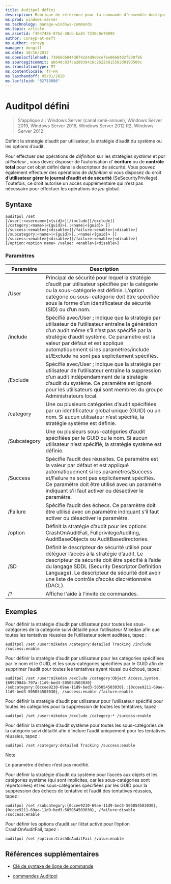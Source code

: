 ```yaml
---
title: Auditpol défini
description: Rubrique de référence pour la commande d’ensemble Auditpol, qui définit la stratégie d’audit par utilisateur, la stratégie d’audit du système ou les options d’audit.
ms.prod: windows-server
ms.technology: manage-windows-commands
ms.topic: article
ms.assetid: f4947486-87bd-48cb-ba81-7230c8e70895
author: coreyp-at-msft
ms.author: coreyp
manager: dongill
ms.date: 10/16/2017
ms.openlocfilehash: 73868d6044d8742d4d9e0ce76e0668402f230f86
ms.sourcegitcommit: ab64dc83fca28039416c26226815502d0193500c
ms.translationtype: MT
ms.contentlocale: fr-FR
ms.lasthandoff: 05/01/2020
ms.locfileid: "82718886"
---
```

# <a name="auditpol-set"></a>Auditpol défini

> S’applique à : Windows Server (canal semi-annuel), Windows Server 2019, Windows Server 2016, Windows Server 2012 R2, Windows Server 2012

Définit la stratégie d’audit par utilisateur, la stratégie d’audit du système ou les options d’audit.

Pour effectuer des opérations de *définition* sur les stratégies *système* et *par utilisateur* , vous devez disposer de l’autorisation d' **écriture** ou de **contrôle total** pour cet objet défini dans le descripteur de sécurité. Vous pouvez également effectuer des opérations de *définition* si vous disposez du droit **d’utilisateur gérer le journal d’audit et de sécurité** (SeSecurityPrivilege). Toutefois, ce droit autorise un accès supplémentaire qui n’est pas nécessaire pour effectuer les opérations de *jeu* global.

## <a name="syntax"></a>Syntaxe

```
auditpol /set
[/user[:<username>|<{sid}>][/include][/exclude]]
[/category:<name>|<{guid}>[,:<name|<{guid}> ]]
[/success:<enable>|<disable>][/failure:<enable>|<disable>]
[/subcategory:<name>|<{guid}>[,:<name|<{guid}> ]]
[/success:<enable>|<disable>][/failure:<enable>|<disable>]
[/option:<option name> /value: <enable>|<disable>]
```

### <a name="parameters"></a>Paramètres

| Paramètre | Description |
| --------- | ----------- |
| /User | Principal de sécurité pour lequel la stratégie d’audit par utilisateur spécifiée par la catégorie ou la sous-catégorie est définie. L’option catégorie ou sous-catégorie doit être spécifiée sous la forme d’un identificateur de sécurité (SID) ou d’un nom. |
| /include | Spécifié avec/User ; indique que la stratégie par utilisateur de l’utilisateur entraîne la génération d’un audit même s’il n’est pas spécifié par la stratégie d’audit système. Ce paramètre est la valeur par défaut et est appliqué automatiquement si les paramètres/include et/Exclude ne sont pas explicitement spécifiés. |
| /Exclude | Spécifié avec/User ; indique que la stratégie par utilisateur de l’utilisateur entraîne la suppression d’un audit indépendamment de la stratégie d’audit du système. Ce paramètre est ignoré pour les utilisateurs qui sont membres du groupe Administrateurs local. |
| /category | Une ou plusieurs catégories d’audit spécifiées par un identificateur global unique (GUID) ou un nom. Si aucun utilisateur n’est spécifié, la stratégie système est définie. |
| /Subcategory | Une ou plusieurs sous-catégories d’audit spécifiées par le GUID ou le nom. Si aucun utilisateur n’est spécifié, la stratégie système est définie. |
| /Success | Spécifie l’audit des réussites. Ce paramètre est la valeur par défaut et est appliqué automatiquement si les paramètres/Success et/Failure ne sont pas explicitement spécifiés. Ce paramètre doit être utilisé avec un paramètre indiquant s’il faut activer ou désactiver le paramètre. |
| /Failure | Spécifie l’audit des échecs. Ce paramètre doit être utilisé avec un paramètre indiquant s’il faut activer ou désactiver le paramètre. |
| /option | Définit la stratégie d’audit pour les options CrashOnAuditFail, FullprivilegeAuditing, AuditBaseObjects ou AuditBasedirectories. |
| /SD | Définit le descripteur de sécurité utilisé pour déléguer l’accès à la stratégie d’audit. Le descripteur de sécurité doit être spécifié à l’aide du langage SDDL (Security Descriptor Definition Language). Le descripteur de sécurité doit avoir une liste de contrôle d’accès discrétionnaire (DACL). |
| /? | Affiche l'aide à l'invite de commandes. |

## <a name="examples"></a>Exemples

Pour définir la stratégie d’audit par utilisateur pour toutes les sous-catégories de la catégorie suivi détaillé pour l’utilisateur Mikedan afin que toutes les tentatives réussies de l’utilisateur soient auditées, tapez :

```
auditpol /set /user:mikedan /category:detailed Tracking /include /success:enable
```

Pour définir la stratégie d’audit par utilisateur pour les catégories spécifiées par le nom et le GUID, et les sous-catégories spécifiées par le GUID afin de supprimer l’audit pour toutes les tentatives ayant réussi ou échoué, tapez :

```
auditpol /set /user:mikedan /exclude /category:Object Access,System,{6997984b-797a-11d9-bed3-505054503030}
/subcategory:{0ccee9210-69ae-11d9-bed3-505054503030},:{0ccee9211-69ae-11d9-bed3-505054503030}, /success:enable /failure:enable
```

Pour définir la stratégie d’audit par utilisateur pour l’utilisateur spécifié pour toutes les catégories pour la suppression de toutes les tentatives, tapez :
```
auditpol /set /user:mikedan /exclude /category:* /success:enable
```

Pour définir la stratégie d’audit système pour toutes les sous-catégories de la catégorie suivi détaillé afin d’inclure l’audit uniquement pour les tentatives réussies, tapez :

```
auditpol /set /category:detailed Tracking /success:enable
```

> [!NOTE]
> Le paramètre d’échec n’est pas modifié.

Pour définir la stratégie d’audit du système pour l’accès aux objets et les catégories système (qui sont implicites, car les sous-catégories sont répertoriées) et les sous-catégories spécifiées par les GUID pour la suppression des échecs de tentative et l’audit des tentatives réussies, tapez :

```
auditpol /set /subcategory:{0ccee9210-69ae-11d9-bed3-505054503030},{0ccee9211-69ae-11d9-bed3-505054503030}, /failure:disable /success:enable
```

Pour définir les options d’audit sur l’état activé pour l’option CrashOnAuditFail, tapez :

```
auditpol /set /option:CrashOnAuditFail /value:enable
```

## <a name="additional-references"></a>Références supplémentaires

- [Clé de syntaxe de ligne de commande](command-line-syntax-key.md)

- [commandes Auditpol](auditpol.md)
